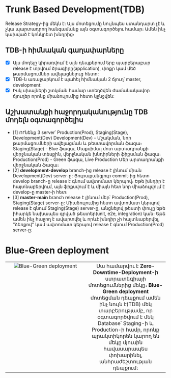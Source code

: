 # Trunk Based Development(TDB)

Release Strategy-ից մեկն է: Այս մոտեցումը նույնպես ստանդարտ չէ և չկա պարտադրող հանգամանք այն օգտագործելու համար։ Ամեն ինչ կախված
է կոնկրետ խնդրից։

## TDB-ի հիմնական գաղափարները
- [x] Այս մոդելը կիրառվում է այն դեպքերում երբ պարբերաբար release է տրվում ծրագիրը(application), փոքր կամ մեծ թարմացումներ ավելացնելուց հետո:
- [x] TDB-ն առաջարկում է պահել հիմնական 2 ճյուղ՝ master, development:
- [x] Իսկ սխալների շտկման համար ստեղծվեն ժամանակավոր ճյուղեր որոնք միաձուլումից հետո կջնջվեն: 

## Աշխատանքի հաջորդականությունը TDB մոդելն օգտագործելիս

- [1] ՈՒնենք 3 server՝ Production(Prod), Staging(Stage), Development(Dev)
    Development(Dev) - Մշակման, նոր թարմացումների ավելացման և թեստավորման ֆազա։
    Staging(Stage) -  Blue ֆազա, Մաքսիմալ մոտ արտադրանքի վերջնական տեսքին, վերջնական խնդիրների ֆիքսման ֆազա։
    Production(Prod) - Green ֆազա, Live Production Մեր արտադրանքի վերջնական ֆազա։
- [2] <b>development-develop</b> branch-ից release է լինում միան Development(Dev) server-ը։ Յուրաքանցյուր commit-ից հետո develop branch-ը release
    է գնում ավտոմատ կերպով։ Եթե խնդիր է հայտնաբերվում, այն ֆիքսվում է և միայն հետ նոր միաձուլվում է develop-ը master-ի հետ։
- [3] <b>master-main</b> branch release է լինում մեր՝ Production(Prod), Staging(Stage) server-ը: Միաձուլումից հետո ավտոմատ կերպով release
    է գնում Staging(Stage) server-ը, անցնելով թեստի փուլը եթե իհարկե նախապես գրված թեստեր(unit, e2e, integration) կան։ Եթե ամեն ինչ հաջող է
    ավարտվել և որևէ խնդիր չի հայտնաբերվել, "ձեռքով" կամ ավտոմատ կերպով release է գնում Production(Prod) server-ը։

# Blue-Green deployment

<table><tr>
    <td valign="top" width="50%">
        <div align="center">  
         <img alt="Blue-Green deployment" src="https://cdn2.hubspot.net/hubfs/208250/Blog_Images/bluegreen1.png" />
        </div></td><td valign="top" width="50%">
        <div align="center">
            Սա համարվու է <b>Zero-Downtime-Deployment-ի</b> ստրատեգիայի մոտեցումներից մեկը։ <b>Blue-Green deployment</b> մոտեցման դեպքում ամեն ինչ
            նույն է(TDB) մեկ տարբերությամբ, որ օգտագործվում է մեկ Database՝ Staging-ի և Production-ի համր, որոնք պրակտիկորեն կարող են մեկը մյուսին 
            հավասարապես փոխարինել, անհրաժեշտության դեպքում։
        </div>
    </td>
</tr></table> 

